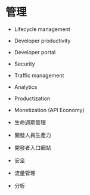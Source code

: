 # 管理

* Lifecycle management
* Developer productivity
* Developer portal
* Security
* Traffic management
* Analytics
* Productization
* Monetization (API Economy)

* 生命週期管理
* 開發人員生產力
* 開發者入口網站
* 安全
* 流量管理
* 分析
